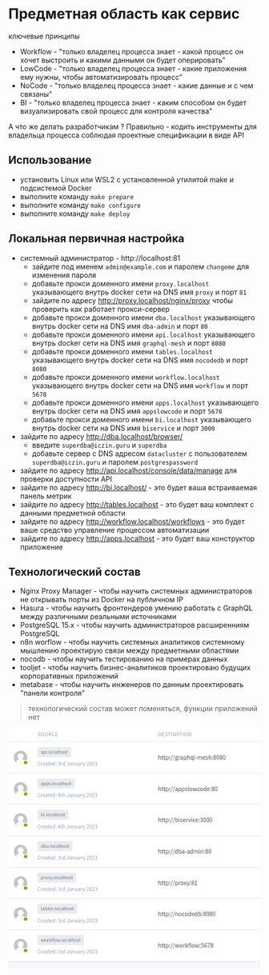 # Предметная область как сервис

ключевые принципы 

* Workflow - "только владелец процесса знает - какой процесс он хочет выстроить и какими данными он будет оперировать"
* LowCode - "только владелец процесса знает - какие приложения ему нужны, чтобы автоматизировать процесс"
* NoCode - "только владелец процесса знает - какие данные и с чем связаны"
* BI - "только владелец процесса знает - каким способом он будет визуализировать свой процесс для контроля качества"

А что же делать разработчикам ? Правильно - кодить инструменты для владельца процесса соблюдая проектные спецификации в виде API

## Использование

* установить Linux или WSL2 c установленной утилитой make и подсистемой Docker
* выполните команду `make prepare`
* выполните команду `make configure`
* выполните команду `make deploy`

## Локальная первичная настройка

* системный администратор - http://localhost:81
    * зайдите под именем `admin@example.com` и паролем `changeme` для изменения пароля
    * добавьте прокси доменного имени `proxy.localhost` указывающего внутрь docker сети на DNS имя `proxy` и порт `81`
    * зайдите по адресу http://proxy.localhost/nginx/proxy чтобы проверить как работает прокси-сервер
    * добавьте прокси доменного имени `dba.localhost` указывающего внутрь docker сети на DNS имя `dba-admin` и порт `80`
    * добавьте прокси доменного имени `api.localhost` указывающего внутрь docker сети на DNS имя `graphql-mesh` и порт `8080`
    * добавьте прокси доменного имени `tables.localhost` указывающего внутрь docker сети на DNS имя `nocodedb` и порт `8080`
    * добавьте прокси доменного имени `workflow.localhost` указывающего внутрь docker сети на DNS имя `workflow` и порт `5678`
    * добавьте прокси доменного имени `apps.localhost` указывающего внутрь docker сети на DNS имя `appslowcode` и порт `5678`
    * добавьте прокси доменного имени `bi.localhost` указывающего внутрь docker сети на DNS имя `biservice` и порт `3000`
* зайдите по адресу http://dba.localhost/browser/
    * введите `superdba@iczin.guru` и `superdba`
    * добавьте сервер с DNS адресом `datacluster` с пользователем `superdba@iczin.guru` и паролем `postgrespassword`
* зайдите по адресу http://api.localhost/console/data/manage для проверки доступности API
* зайдите по адресу http://bi.localhost/ - это будет ваша встраиваемая панель метрик
* зайдите по адресу http://tables.localhost - это будет ваш комплект с данными предметной области
* зайдите по адресу http://workflow.localhost/workflows - это будет ваше средство управление процессом автоматизации
* зайдите по адресу http://apps.localhost - это будет ваш конструктор приложение
 
## Технологический состав

* Nginx Proxy Manager - чтобы научить системных администраторов не открывать порты из Docker на публичном IP
* Hasura - чтобы научить фронтендеров умению работать с GraphQL между различными реальными источниками
* PostgreSQL 15.x - чтобы научить администраторов расширенниям PostgreSQL
* n8n worflow - чтобы научить системных аналитиков системному мышлению проектирую связи между предметными областями
* nocodb - чтобы научить тестированию на примерах данных
* tooljet - чтобы научить бизнес-аналитиков проектироваю будущих корпоративных приложений
* metabase - чтобы научить инженеров по данным проектировать "панели контроля"

> технологический состав может поменяться, функции приложений нет

![](docs/images/01-full-proxy.png)
